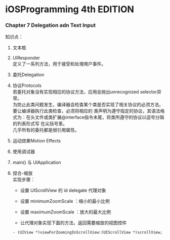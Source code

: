 # iOSProgramming 4th EDITION

### Chapter 7 Delegation adn Text Input  

知识点：  

1. 文本框  

2. UIResponder  
    定义了一系列方法，用于接受和处理用户事件。  
    
3. 委托Delegation  

4. 协议Protocols  
    若委托对象没有实现相应的协议方法，应用会抛出unrecognized selector异常。  
    为防止此类问题发生，编译器会检查某个类是否实现了相关协议的必须方法。要让编译器执行此类检查，必须将相应的
    类声明为遵守指定的协议，其语法格式为：在头文件或类扩展@interface指令末尾，将类所遵守的协议以逗号分隔的列表形式写
    在尖括号里。  
    几乎所有的委托都是弱引用属性。  

5. 运动效果Motion Effects  

6. 使用调试器  

7. main() 与 UIApplication  

8. 捏合-缩放  
    实现步骤：  
    
    - 设置 UIScrollView 的 id<UISCrollViewDelegate> delegate 代理对象  

    - 设置 minimumZoomScale ：缩小的最小比例  

    - 设置 maximumZoomScale ：放大的最大比例  
      
    - 让代理对象实现下面的方法，返回需要缩放的视图控件  
    ```
    - (UIView *)viewForZoomingInScrollView:(UIScrollView *)scrollView;
    ```

